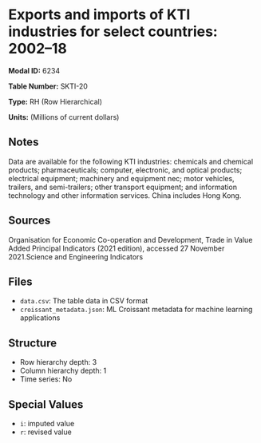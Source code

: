 # Exports and imports of KTI industries for select countries: 2002–18

**Modal ID:** 6234

**Table Number:** SKTI-20

**Type:** RH (Row Hierarchical)

**Units:** (Millions of current dollars)

## Notes

Data are available for the following KTI industries: chemicals and chemical products; pharmaceuticals; computer, electronic, and optical products; electrical equipment; machinery and equipment nec; motor vehicles, trailers, and semi-trailers; other transport equipment; and information technology and other information services. China includes Hong Kong.

## Sources

Organisation for Economic Co-operation and Development, Trade in Value Added Principal Indicators (2021 edition), accessed 27 November 2021.Science and Engineering Indicators

## Files

- `data.csv`: The table data in CSV format
- `croissant_metadata.json`: ML Croissant metadata for machine learning applications

## Structure

- Row hierarchy depth: 3
- Column hierarchy depth: 1
- Time series: No

## Special Values

- `i`: imputed value
- `r`: revised value
